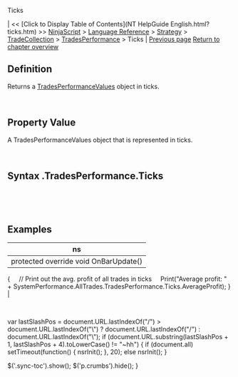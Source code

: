 ﻿










 


Ticks







| &lt;&lt; [Click to Display Table of Contents](NT HelpGuide English.html?ticks.htm) &gt;&gt;
 [NinjaScript](ninjascript.htm) &gt; [Language Reference](language_reference_wip.htm) &gt; [Strategy](strategy.htm) &gt; [TradeCollection](tradecollection.htm) &gt; [TradesPerformance](tradesperformance.htm) &gt;
Ticks | [Previous page](sortinoratio.htm)
[Return to chapter overview](tradesperformance.htm)










Definition
----------


Returns a [TradesPerformanceValues](tradesperformancevalues.htm) object in ticks.  

 


Property Value
--------------


A TradesPerformanceValues object that is represented in ticks.


 


Syntax
<tradecollection>.TradesPerformance.Ticks
------------------------------------------------


 


 


Examples
--------




| ns |
| --- |
| protected override void OnBarUpdate()
{
     // Print out the avg. profit of all trades in ticks
     Print("Average profit: " + SystemPerformance.AllTrades.TradesPerformance.Ticks.AverageProfit);
} |



 





 
 var lastSlashPos = document.URL.lastIndexOf("/") &gt; document.URL.lastIndexOf("\\") ? document.URL.lastIndexOf("/") : document.URL.lastIndexOf("\\");
 if (document.URL.substring(lastSlashPos + 1, lastSlashPos + 4).toLowerCase() != "~hh") {
 if (document.all) setTimeout(function() {
 nsrInit();
 }, 20);
 else nsrInit();
 }
 
 
 $('.sync-toc').show();
 $('p.crumbs').hide();
 }
 
 
 



</tradecollection>